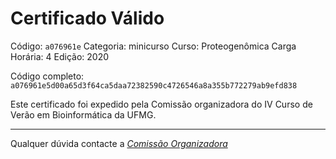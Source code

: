 # Certificado Válido

Código: `a076961e`
Categoria: minicurso
Curso: Proteogenômica
Carga Horária: 4
Edição: 2020


Código completo: `a076961e5d00a65d3f64ca5daa72382590c4726546a8a355b772279ab9efd838`


Este certificado foi expedido pela Comissão organizadora do IV Curso de Verão em Bioinformática da UFMG.

----

Qualquer dúvida contacte a [_Comissão Organizadora_](<mailto:cursobioinfoufmg@gmail.com$subject=[Certificados]>)

